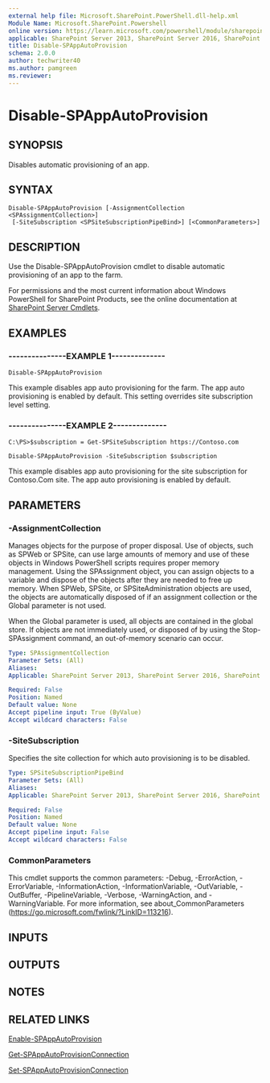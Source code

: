 ```yaml
---
external help file: Microsoft.SharePoint.PowerShell.dll-help.xml
Module Name: Microsoft.SharePoint.Powershell
online version: https://learn.microsoft.com/powershell/module/sharepoint-server/disable-spappautoprovision
applicable: SharePoint Server 2013, SharePoint Server 2016, SharePoint Server 2019
title: Disable-SPAppAutoProvision
schema: 2.0.0
author: techwriter40
ms.author: pamgreen
ms.reviewer:
---
```


# Disable-SPAppAutoProvision

## SYNOPSIS

Disables automatic provisioning of an app.



## SYNTAX

```
Disable-SPAppAutoProvision [-AssignmentCollection <SPAssignmentCollection>]
 [-SiteSubscription <SPSiteSubscriptionPipeBind>] [<CommonParameters>]
```

## DESCRIPTION
Use the Disable-SPAppAutoProvision cmdlet to disable automatic provisioning of an app to the farm.

For permissions and the most current information about Windows PowerShell for SharePoint Products, see the online documentation at [SharePoint Server Cmdlets](https://learn.microsoft.com/powershell/sharepoint/sharepoint-server/sharepoint-server-cmdlets).

## EXAMPLES

### ---------------EXAMPLE 1-------------- 
```
Disable-SPAppAutoProvision
```

This example disables app auto provisioning for the farm.
The app auto provisioning is enabled by default.
This setting overrides site subscription level setting.

### ---------------EXAMPLE 2-------------- 
```
C:\PS>$subscription = Get-SPSiteSubscription https://Contoso.com

Disable-SPAppAutoProvision -SiteSubscription $subscription
```

This example disables app auto provisioning for the site subscription for Contoso.Com site.
The app auto provisioning is enabled by default.

## PARAMETERS

### -AssignmentCollection
Manages objects for the purpose of proper disposal.
Use of objects, such as SPWeb or SPSite, can use large amounts of memory and use of these objects in Windows PowerShell scripts requires proper memory management.
Using the SPAssignment object, you can assign objects to a variable and dispose of the objects after they are needed to free up memory.
When SPWeb, SPSite, or SPSiteAdministration objects are used, the objects are automatically disposed of if an assignment collection or the Global parameter is not used.

When the Global parameter is used, all objects are contained in the global store.
If objects are not immediately used, or disposed of by using the Stop-SPAssignment command, an out-of-memory scenario can occur.

```yaml
Type: SPAssignmentCollection
Parameter Sets: (All)
Aliases: 
Applicable: SharePoint Server 2013, SharePoint Server 2016, SharePoint Server 2019

Required: False
Position: Named
Default value: None
Accept pipeline input: True (ByValue)
Accept wildcard characters: False
```

### -SiteSubscription
Specifies the site collection for which auto provisioning is to be disabled.

```yaml
Type: SPSiteSubscriptionPipeBind
Parameter Sets: (All)
Aliases: 
Applicable: SharePoint Server 2013, SharePoint Server 2016, SharePoint Server 2019

Required: False
Position: Named
Default value: None
Accept pipeline input: False
Accept wildcard characters: False
```

### CommonParameters
This cmdlet supports the common parameters: -Debug, -ErrorAction, -ErrorVariable, -InformationAction, -InformationVariable, -OutVariable, -OutBuffer, -PipelineVariable, -Verbose, -WarningAction, and -WarningVariable. For more information, see about_CommonParameters (https://go.microsoft.com/fwlink/?LinkID=113216).

## INPUTS

## OUTPUTS

## NOTES

## RELATED LINKS

[Enable-SPAppAutoProvision](Enable-SPAppAutoProvision.md)

[Get-SPAppAutoProvisionConnection](Get-SPAppAutoProvisionConnection.md)

[Set-SPAppAutoProvisionConnection](Set-SPAppAutoProvisionConnection.md)
